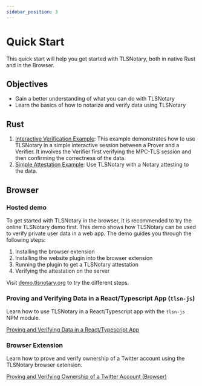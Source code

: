 ```yaml
---
sidebar_position: 3
---
```

# Quick Start

This quick start will help you get started with TLSNotary, both in native Rust and in the Browser.

## Objectives

- Gain a better understanding of what you can do with TLSNotary
- Learn the basics of how to notarize and verify data using TLSNotary

## Rust

1. [Interactive Verification Example](rust.md#interactive): This example demonstrates how to use TLSNotary in a simple interactive session between a Prover and a Verifier. It involves the Verifier first verifying the MPC-TLS session and then confirming the correctness of the data.
2. [Simple Attestation Example](rust.md#attestation): Use TLSNotary with a Notary attesting to the data.

## Browser

### Hosted demo

To get started with TLSNotary in the browser, it is recommended to try the online TLSNotary demo first. This demo shows how TLSNotary can be used to verify private user data in a web app. The demo guides you through the following steps:

1. Installing the browser extension
2. Installing the website plugin into the browser extension
3. Running the plugin to get a TLSNotary attestation
4. Verifying the attestation on the server

Visit [demo.tlsnotary.org](https://demo.tlsnotary.org) to try the different steps.

### Proving and Verifying Data in a React/Typescript App (`tlsn-js`)

Learn how to use TLSNotary in a React/Typescript app with the `tlsn-js` NPM module.

[Proving and Verifying Data in a React/Typescript App](tlsn-js.md#react-ts-webpack)

### Browser Extension

Learn how to prove and verify ownership of a Twitter account using the TLSNotary browser extension.

[Proving and Verifying Ownership of a Twitter Account (Browser)](browser_extension)

